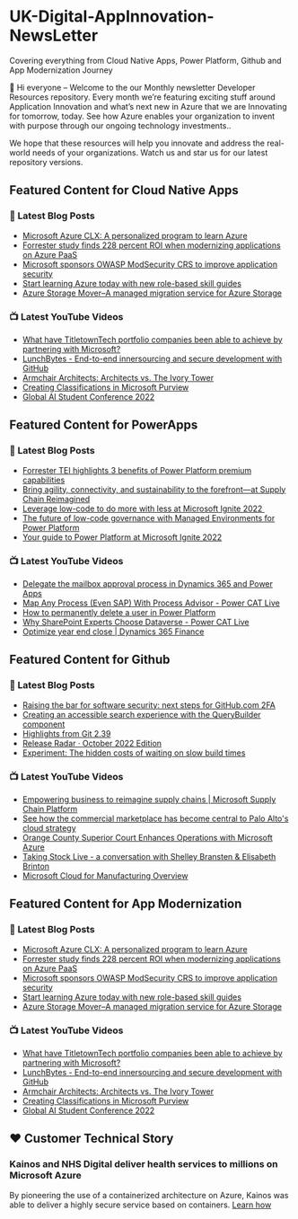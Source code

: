 # UK-Digital-AppInnovation-NewsLetter

Covering everything from Cloud Native Apps, Power Platform, Github and App Modernization Journey

👋 Hi everyone – Welcome to the our Monthly newsletter Developer Resources repository. Every month we’re featuring exciting stuff around Application Innovation and what’s next new in Azure that we are Innovating for tomorrow, today. See how Azure enables your organization to invent with purpose through our ongoing technology investments..


We hope that these resources will help you innovate and address the real-world needs of your organizations. Watch us and star us for our latest repository versions.

## Featured Content for Cloud Native Apps


### 📝 Latest Blog Posts

    
<!-- BLOGCNA:START -->
- [Microsoft Azure CLX: A personalized program to learn Azure](https://azure.microsoft.com/blog/microsoft-azure-clx-a-personalized-program-to-learn-azure/)
- [Forrester study finds 228 percent ROI when modernizing applications on Azure PaaS](https://azure.microsoft.com/blog/forrester-study-finds-228-percent-roi-when-modernizing-applications-on-azure-paas/)
- [Microsoft sponsors OWASP ModSecurity CRS to improve application security](https://azure.microsoft.com/blog/microsoft-sponsors-owasp-modsecurity-crs-to-improve-application-security/)
- [Start learning Azure today with new role-based skill guides](https://azure.microsoft.com/blog/start-learning-azure-today-with-new-rolebased-skill-guides/)
- [Azure Storage Mover–A managed migration service for Azure Storage](https://azure.microsoft.com/blog/azure-storage-mover-a-managed-migration-service-for-azure-storage-2/)
<!-- BLOGCNA:END -->

### 📺 Latest YouTube Videos

 
<!-- YOUTUBECNA:START -->
- [What have TitletownTech portfolio companies been able to achieve by partnering with Microsoft?](https://www.youtube.com/watch?v=__tTI76tbsM)
- [LunchBytes - End-to-end innersourcing and secure development with GitHub](https://www.youtube.com/watch?v=03za5iRKf_8)
- [Armchair Architects: Architects vs. The Ivory Tower](https://www.youtube.com/watch?v=2ezIiYHLXhc)
- [Creating Classifications in Microsoft Purview](https://www.youtube.com/watch?v=n_GyHRljjeU)
- [Global AI Student Conference 2022](https://www.youtube.com/watch?v=NGtatwmtuzI)
<!-- YOUTUBECNA:END -->

##  Featured Content for PowerApps
### 📝 Latest Blog Posts
<!-- BLOGPOWER:START -->
- [Forrester TEI highlights 3 benefits of Power Platform premium capabilities](https://cloudblogs.microsoft.com/powerplatform/2022/11/28/forrester-tei-highlights-3-benefits-of-power-platform-premium-capabilities/)
- [Bring agility, connectivity, and sustainability to the forefront—at Supply Chain Reimagined](https://cloudblogs.microsoft.com/dynamics365/bdm/2022/10/27/bring-agility-connectivity-and-sustainability-to-the-forefront-at-supply-chain-reimagined/)
- [Leverage low-code to do more with less at Microsoft Ignite 2022 ](https://cloudblogs.microsoft.com/powerplatform/2022/10/12/leverage-low-code-to-do-more-with-less-at-microsoft-ignite-2022/)
- [The future of low-code governance with Managed Environments for Power Platform](https://cloudblogs.microsoft.com/powerplatform/2022/10/12/the-future-of-low-code-governance-with-managed-environments-for-power-platform/)
- [Your guide to Power Platform at Microsoft Ignite 2022](https://cloudblogs.microsoft.com/powerplatform/2022/10/05/your-guide-to-power-platform-at-microsoft-ignite-2022/)
<!-- BLOGPOWER:END -->
 ### 📺 Latest YouTube Videos
    
<!-- YOUTUBEPOWER:START -->
- [Delegate the mailbox approval process in Dynamics 365 and Power Apps](https://www.youtube.com/watch?v=TPS5KvFvy88)
- [Map Any Process &lpar;Even SAP&rpar; With Process Advisor - Power CAT Live](https://www.youtube.com/watch?v=SNLtyi_ZZOQ)
- [How to permanently delete a user in Power Platform](https://www.youtube.com/watch?v=FaTetIyhSes)
- [Why SharePoint Experts Choose Dataverse - Power CAT Live](https://www.youtube.com/watch?v=fbKZlF1WMBk)
- [Optimize year end close | Dynamics 365 Finance](https://www.youtube.com/watch?v=G_AFxWZddYs)
<!-- YOUTUBEPOWER:END -->

##  Featured Content for Github
### 📝 Latest Blog Posts
<!-- BLOGGITHUB:START -->
- [Raising the bar for software security: next steps for GitHub.com 2FA](https://github.blog/2022-12-14-raising-the-bar-for-software-security-next-steps-for-github-com-2fa/)
- [Creating an accessible search experience with the QueryBuilder component](https://github.blog/2022-12-13-creating-an-accessible-search-experience-with-the-querybuilder-component/)
- [Highlights from Git 2.39](https://github.blog/2022-12-12-highlights-from-git-2-39/)
- [Release Radar · October 2022 Edition](https://github.blog/2022-12-09-release-radar-october-2022/)
- [Experiment: The hidden costs of waiting on slow build times](https://github.blog/2022-12-08-experiment-the-hidden-costs-of-waiting-on-slow-build-times/)
<!-- BLOGGITHUB:END -->
### 📺 Latest YouTube Videos
<!-- YOUTUBEGITHUB:START -->
- [Empowering business to reimagine supply chains | Microsoft Supply Chain Platform](https://www.youtube.com/watch?v=DCMvdOWKy_c)
- [See how the commercial marketplace has become central to Palo Alto&#39;s cloud strategy](https://www.youtube.com/watch?v=KRNlvN0wXD4)
- [Orange County Superior Court Enhances Operations with Microsoft Azure](https://www.youtube.com/watch?v=647ZuMqlzXY)
- [Taking Stock Live - a conversation with Shelley Bransten &amp; Elisabeth Brinton](https://www.youtube.com/watch?v=iZx9ES45S-U)
- [Microsoft Cloud for Manufacturing Overview](https://www.youtube.com/watch?v=dYqJPaehrQo)
<!-- YOUTUBEGITHUB:END -->
##  Featured Content for App Modernization
### 📝 Latest Blog Posts
<!-- BLOGAPPMOD:START -->
- [Microsoft Azure CLX: A personalized program to learn Azure](https://azure.microsoft.com/blog/microsoft-azure-clx-a-personalized-program-to-learn-azure/)
- [Forrester study finds 228 percent ROI when modernizing applications on Azure PaaS](https://azure.microsoft.com/blog/forrester-study-finds-228-percent-roi-when-modernizing-applications-on-azure-paas/)
- [Microsoft sponsors OWASP ModSecurity CRS to improve application security](https://azure.microsoft.com/blog/microsoft-sponsors-owasp-modsecurity-crs-to-improve-application-security/)
- [Start learning Azure today with new role-based skill guides](https://azure.microsoft.com/blog/start-learning-azure-today-with-new-rolebased-skill-guides/)
- [Azure Storage Mover–A managed migration service for Azure Storage](https://azure.microsoft.com/blog/azure-storage-mover-a-managed-migration-service-for-azure-storage-2/)
<!-- BLOGAPPMOD:END -->
### 📺 Latest YouTube Videos
<!-- YOUTUBEAPPMOD:START -->
- [What have TitletownTech portfolio companies been able to achieve by partnering with Microsoft?](https://www.youtube.com/watch?v=__tTI76tbsM)
- [LunchBytes - End-to-end innersourcing and secure development with GitHub](https://www.youtube.com/watch?v=03za5iRKf_8)
- [Armchair Architects: Architects vs. The Ivory Tower](https://www.youtube.com/watch?v=2ezIiYHLXhc)
- [Creating Classifications in Microsoft Purview](https://www.youtube.com/watch?v=n_GyHRljjeU)
- [Global AI Student Conference 2022](https://www.youtube.com/watch?v=NGtatwmtuzI)
<!-- YOUTUBEAPPMOD:END -->


## ♥️ Customer Technical Story 

### Kainos and NHS Digital deliver health services to millions on Microsoft Azure

By pioneering the use of a containerized architecture on Azure, Kainos was able to deliver a highly secure service based on containers. [Learn how](https://customers.microsoft.com/en-us/story/1368348549535774520-kainos-and-nhs-digital-deliver-health-services-to-millions-on-microsoft-azure)


